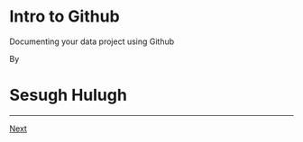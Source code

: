 # Intro to Github
Documenting your data project using Github

By

# Sesugh Hulugh

---
[Next](/page1.md)
